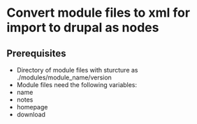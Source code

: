 # Convert module files to xml for import to drupal as nodes

## Prerequisites
* Directory of module files with sturcture as ./modules/module_name/version
* Module files need the following variables:
 * name
 * notes
 * homepage
 * download
  
